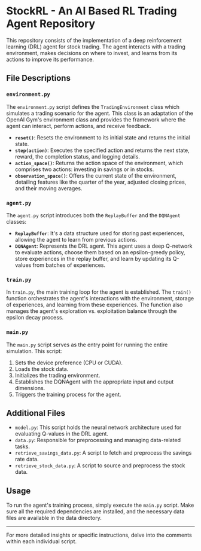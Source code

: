 # StockRL - An AI Based RL Trading Agent Repository

This repository consists of the implementation of a deep reinforcement learning (DRL) agent for stock trading. The agent interacts with a trading environment, makes decisions on where to invest, and learns from its actions to improve its performance.

## File Descriptions

### `environment.py`

The `environment.py` script defines the `TradingEnvironment` class which simulates a trading scenario for the agent. This class is an adaptation of the OpenAI Gym's environment class and provides the framework where the agent can interact, perform actions, and receive feedback.

- **`reset()`**: Resets the environment to its initial state and returns the initial state.
- **`step(action)`**: Executes the specified action and returns the next state, reward, the completion status, and logging details.
- **`action_space()`**: Returns the action space of the environment, which comprises two actions: investing in savings or in stocks.
- **`observation_space()`**: Offers the current state of the environment, detailing features like the quarter of the year, adjusted closing prices, and their moving averages.

### `agent.py`

The `agent.py` script introduces both the `ReplayBuffer` and the `DQNAgent` classes:

- **`ReplayBuffer`**: It's a data structure used for storing past experiences, allowing the agent to learn from previous actions.
- **`DQNAgent`**: Represents the DRL agent. This agent uses a deep Q-network to evaluate actions, choose them based on an epsilon-greedy policy, store experiences in the replay buffer, and learn by updating its Q-values from batches of experiences.

### `train.py`

In `train.py`, the main training loop for the agent is established. The `train()` function orchestrates the agent's interactions with the environment, storage of experiences, and learning from these experiences. The function also manages the agent's exploration vs. exploitation balance through the epsilon decay process.

### `main.py`

The `main.py` script serves as the entry point for running the entire simulation. This script:
1. Sets the device preference (CPU or CUDA).
2. Loads the stock data.
3. Initializes the trading environment.
4. Establishes the DQNAgent with the appropriate input and output dimensions.
5. Triggers the training process for the agent.

## Additional Files

- `model.py`: This script holds the neural network architecture used for evaluating Q-values in the DRL agent.
- `data.py`: Responsible for preprocessing and managing data-related tasks.
- `retrieve_savings_data.py`: A script to fetch and preprocess the savings rate data.
- `retrieve_stock_data.py`: A script to source and preprocess the stock data.

## Usage

To run the agent's training process, simply execute the `main.py` script. Make sure all the required dependencies are installed, and the necessary data files are available in the data directory.

---

For more detailed insights or specific instructions, delve into the comments within each individual script.
